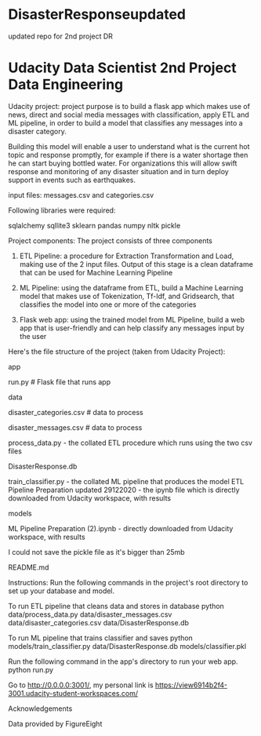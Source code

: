 # DisasterResponseupdated
updated repo for 2nd project DR
# Udacity Data Scientist 2nd Project Data Engineering


Udacity project:
project purpose is to build a flask app which makes use of news, direct and social media messages with classification, apply ETL and ML pipeline, in order to build a model that classifies any messages into a disaster category.

Building this model will enable a user to understand what is the current hot topic and response promptly, for example if there is a water shortage then he can start buying bottled water. For organizations this will allow swift response and monitoring of any disaster situation and in turn deploy support in events such as earthquakes.

input files: messages.csv and categories.csv

Following libraries were required:

sqlalchemy
sqllite3
sklearn
pandas
numpy
nltk
pickle



Project components:
The project consists of three components

1. ETL Pipeline: a procedure for Extraction Transformation and Load, making use of the 2 input files. Output of this stage is a clean dataframe that can be used for Machine Learning Pipeline


2. ML Pipeline: using the dataframe from ETL, build a Machine Learning model that makes use of Tokenization, Tf-Idf, and Gridsearch, that classifies the model into one or more of the categories


3. Flask web app: using the trained model from ML Pipeline, build a web app that is user-friendly and can help classify any messages input by the user


Here's the file structure of the project (taken from Udacity Project):

app


run.py # Flask file that runs app



data

disaster_categories.csv # data to process

disaster_messages.csv # data to process

process_data.py - the collated ETL procedure which runs using the two csv files

DisasterResponse.db 

train_classifier.py - the collated ML pipeline that produces the model
ETL Pipeline Preparation updated 29122020 - the ipynb file which is directly downloaded from Udacity workspace, with results

models


ML Pipeline Preparation (2).ipynb - directly downloaded from Udacity workspace, with results


I could not save the pickle file as it's bigger than 25mb


README.md


Instructions:
Run the following commands in the project's root directory to set up your database and model.

To run ETL pipeline that cleans data and stores in database python data/process_data.py data/disaster_messages.csv data/disaster_categories.csv data/DisasterResponse.db

To run ML pipeline that trains classifier and saves python models/train_classifier.py data/DisasterResponse.db models/classifier.pkl

Run the following command in the app's directory to run your web app. python run.py

Go to http://0.0.0.0:3001/, my personal link is https://view6914b2f4-3001.udacity-student-workspaces.com/



Acknowledgements

Data provided by FigureEight

